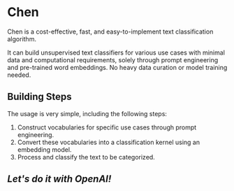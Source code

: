 # Chen

Chen is a cost-effective, fast, and easy-to-implement text classification algorithm.

It can build unsupervised text classifiers for various use cases with minimal data and computational requirements, solely through prompt engineering and pre-trained word embeddings. No heavy data curation or model training needed.

## Building Steps

The usage is very simple, including the following steps:

1. Construct vocabularies for specific use cases through prompt engineering.
2. Convert these vocabularies into a classification kernel using an embedding model.
3. Process and classify the text to be categorized.

## *Let's do it with OpenAI!*
